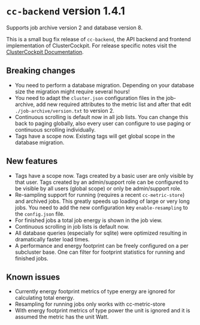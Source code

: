 # `cc-backend` version 1.4.1

Supports job archive version 2 and database version 8.

This is a small bug fix release of `cc-backend`, the API backend and frontend
implementation of ClusterCockpit.
For release specific notes visit the [ClusterCockpit Documentation](https://clusterockpit.org/docs/release/).

## Breaking changes

- You need to perform a database migration. Depending on your database size the
  migration might require several hours!
- You need to adapt the `cluster.json` configuration files in the job-archive,
  add new required attributes to the metric list and after that edit
  `./job-archive/version.txt` to version 2.
- Continuous scrolling is default now in all job lists. You can change this back
  to paging globally, also every user can configure to use paging or continuous
  scrolling individually.
- Tags have a scope now. Existing tags will get global scope in the database
  migration.

## New features

- Tags have a scope now. Tags created by a basic user are only visible by that
  user. Tags created by an admin/support role can be configured to be visible by
  all users (global scope) or only be admin/support role.
- Re-sampling support for running (requires a recent `cc-metric-store`) and
  archived jobs. This greatly speeds up loading of large or very long jobs. You
  need to add the new configuration key `enable-resampling` to the `config.json`
  file.
- For finished jobs a total job energy is shown in the job view.
- Continuous scrolling in job lists is default now.
- All database queries (especially for sqlite) were optimized resulting in
  dramatically faster load times.
- A performance and energy footprint can be freely configured on a per
  subcluster base. One can filter for footprint statistics for running and
  finished jobs.

## Known issues

- Currently energy footprint metrics of type energy are ignored for calculating
  total energy.
- Resampling for running jobs only works with cc-metric-store
- With energy footprint metrics of type power the unit is ignored and it is
  assumed the metric has the unit Watt.
